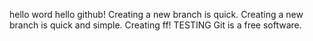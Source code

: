 hello word
hello github!
Creating a new branch is quick.
Creating a new branch is quick and simple.
Creating ff!
TESTING
Git is a free software.
